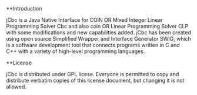 **Introduction

jCbc is a Java Native Interface for COIN OR Mixed Integer Linear Programming Solver Cbc and also coin OR Linear Programming Solver CLP with some modifications and new capabilities added. jCbc has been created using open source Simplified Wrapper and Interface Generator SWIG, which is a software development tool that connects programs written in C and C++ with a variety of high-level programming languages. 


**License 

jCbc is distributed under GPL licese. Everyone is permitted to copy and distribute verbatim copies of this license document, but changing it is not allowed.



